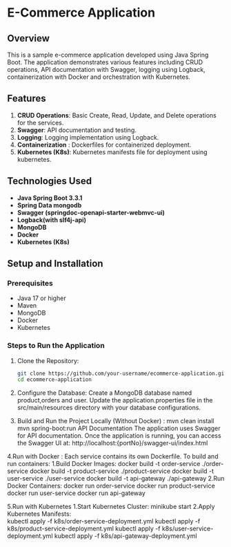 # E-Commerce Application
## Overview

This is a sample e-commerce application developed using Java Spring Boot. The application demonstrates various features including CRUD operations, API documentation with Swagger, logging using Logback, containerization with Docker and orchestration with Kubernetes.

## Features

1. **CRUD Operations**: Basic Create, Read, Update, and Delete operations for the services.
2. **Swagger**: API documentation and testing.
3. **Logging**: Logging implementation using Logback.
4. **Containerization** : Dockerfiles for containerized deployment.
5. **Kubernetes (K8s)**: Kubernetes manifests file for deployment using kubernetes.

## Technologies Used

- **Java Spring Boot 3.3.1**
- **Spring Data mongodb**
- **Swagger (springdoc-openapi-starter-webmvc-ui)**
- **Logback(with slf4j-api)**
- **MongoDB**
- **Docker**
- **Kubernetes (K8s)**

## Setup and Installation

### Prerequisites

- Java 17 or higher
- Maven
- MongoDB
- Docker
- Kubernetes

### Steps to Run the Application

1. Clone the Repository:
   ```sh
   git clone https://github.com/your-username/ecommerce-application.git
   cd ecommerce-application
2. Configure the Database:
      Create a MongoDB database named product,orders and user.
      Update the application.properties file in the src/main/resources directory with your database configurations.

3. Build and Run the Project Locally (Without Docker) :
     mvn clean install
     mvn spring-boot:run
API Documentation
The application uses Swagger for API documentation. Once the application is running, you can access the Swagger UI at:
http://localhost:{portNo}/swagger-ui/index.html

4.Run with Docker :
  Each service contains its own Dockerfile. To build and run containers:
  1.Build Docker Images:
    docker build -t order-service ./order-service
    docker build -t product-service ./product-service
    docker build -t user-service ./user-service
    docker build -t api-gateway ./api-gateway
  2.Run Docker Containers:
    docker run order-service
    docker run product-service
    docker run user-service
    docker run api-gateway

5.Run with Kubernetes
  1.Start Kubernetes Cluster:
     minikube start
  2.Apply Kubernetes Manifests:  
     kubectl apply -f k8s/order-service-deployment.yml
     kubectl apply -f k8s/product-service-deployment.yml
     kubectl apply -f k8s/user-service-deployment.yml
     kubectl apply -f k8s/api-gateway-deployment.yml



  

 
   
